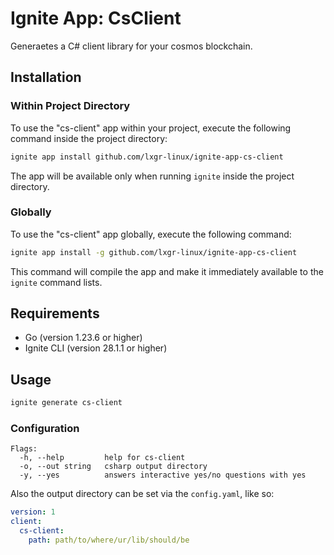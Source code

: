 # Ignite App: CsClient

Generaetes a C# client library for your cosmos blockchain.

## Installation

### Within Project Directory

To use the "cs-client" app within your project, execute the following command inside the project directory:

```bash
ignite app install github.com/lxgr-linux/ignite-app-cs-client
```

The app will be available only when running `ignite` inside the project directory.

### Globally

To use the "cs-client" app globally, execute the following command:

```bash
ignite app install -g github.com/lxgr-linux/ignite-app-cs-client
```

This command will compile the app and make it immediately available to the `ignite` command lists.

## Requirements

- Go (version 1.23.6 or higher)
- Ignite CLI (version 28.1.1 or higher)

## Usage

```bash
ignite generate cs-client
```

### Configuration
```
Flags:
  -h, --help         help for cs-client
  -o, --out string   csharp output directory
  -y, --yes          answers interactive yes/no questions with yes
```

Also the output directory can be set via the `config.yaml`, like so:
```yaml
version: 1
client:
  cs-client:
    path: path/to/where/ur/lib/should/be
```
